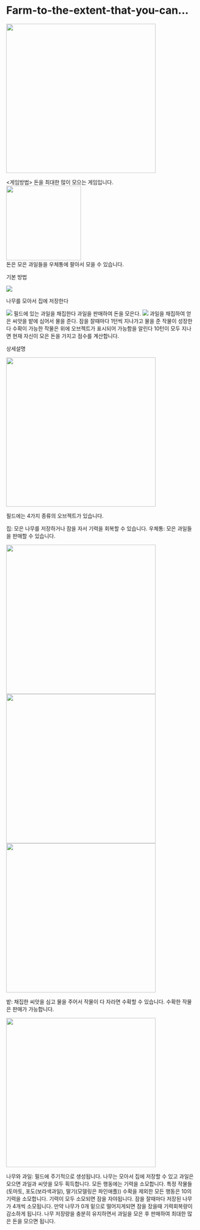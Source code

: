 # Farm-to-the-extent-that-you-can...


<img width = "400" src = "https://user-images.githubusercontent.com/16252688/94056167-e56cbb80-fe18-11ea-84d8-bacd91bae638.PNG">

<게임방법>
돈을 최대한 많이 모으는 게임입니다.
<br><img width = '200' src = "https://user-images.githubusercontent.com/16252688/94056175-e7367f00-fe18-11ea-93e8-f258db562531.PNG"><br>
돈은 모은 과일들을 우체통에 팔아서 모을 수 있습니다.

기본 방법

<img src = "https://user-images.githubusercontent.com/16252688/94056182-e998d900-fe18-11ea-8d40-0c5b692d8298.PNG">

나무를 모아서 집에 저장한다

<img src = "https://user-images.githubusercontent.com/16252688/94056184-eaca0600-fe18-11ea-86cf-5f0b2a7bf1fe.PNG">
필드에 있는 과일을 채집한다
과일을 판매하여 돈을 모은다.

<img src = "https://user-images.githubusercontent.com/16252688/94056190-ec93c980-fe18-11ea-8bae-396bc6151986.PNG">
과일을 채집하여 얻은 씨앗을 밭에 심어서 물을 준다.
잠을 잘때마다 1턴씩 지나가고 물을 준 작물이 성장한다
수확이 가능한 작물은 위에 오브젝트가 표시되어 가능함을 알린다
10턴이 모두 지나면 현재 자신이 모은 돈을 가지고 점수를 계산합니다.

상세설명

<img width = "400" src = "https://user-images.githubusercontent.com/16252688/94056155-e0a80780-fe18-11ea-9e47-74b17477de37.PNG">

필드에는 4가지 종류의 오브젝트가 있습니다.


집: 모은 나무를 저장하거나 잠을 자서 기력을 회복할 수 있습니다.
우체통: 모은 과일들을 판매할 수 있습니다.

<div>
 <img width = "400" src = "https://user-images.githubusercontent.com/16252688/94056164-e3a2f800-fe18-11ea-81bd-89f10f323562.PNG">
 <img width = "400" src = "https://user-images.githubusercontent.com/16252688/94056158-e1409e00-fe18-11ea-84f1-f5ea49518c52.PNG">
 <img width = "400" src = "https://user-images.githubusercontent.com/16252688/94056165-e43b8e80-fe18-11ea-83e5-eb27c088dee8.PNG">
</div>

밭: 채집한 씨앗을 심고 물을 주어서 작물이 다 자라면 수확할 수 있습니다. 수확한 작물은 판매가 가능합니다.

<img width = "400" src = "https://user-images.githubusercontent.com/16252688/94056148-de45ad80-fe18-11ea-9ebe-752303c2dbbe.PNG">

나무와 과일: 필드에 주기적으로 생성됩니다. 나무는 모아서 집에 저장할 수 있고 과일은 모으면 과일과 씨앗을 모두 획득합니다.
모든 행동에는 기력을 소모합니다. 특정 작물들(토마토, 포도(보라색과일), 딸기(모델링은 파인애플)) 수확을 제외한 모든 행동은 10의 기력을 소모합니다.
기력이 모두 소모되면 잠을 자야됩니다. 잠을 잘때마다 저장된 나무가 4개씩 소모됩니다.
만약 나무가 0개 밑으로 떨어지게되면 잠을 잤을때 기력회복량이 감소하게 됩니다.
나무 저장량을 충분히 유지하면서 과일을 모은 후 판매하여 최대한 많은 돈을 모으면 됩니다.
 
